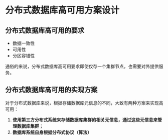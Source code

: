 # 分布式数据库高可用方案设计

## 分布式数据库高可用的要求

- 数据一致性
- 可用性
- 分区容错性

通俗的来说，分布式数据库高可用要求即使仅存一个集群节点，也需要对外提供服务。

## 分布式数据库高可用的实现方案

对于分布式数据库来说，根据存储数据库元信息的不同，大致有两种方案来实现高可用：

1. **使用第三方分布式系统来存储数据库集群的相关元信息，通过这些元信息来管理数据库集群**；
2. **数据库系统自身根据分布式协议（算法）**